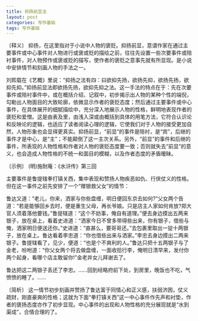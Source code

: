 ```yaml
---
title: 抑扬前显法
layout: post
categories: 写作基础
tags: 写作基础
---
```


〔释义〕 抑扬，在这里指对于小说中人物的褒贬。抑扬前显，意谓作家在通过主要事件或中心事件对人物进行或褒或贬的描绘之前，往往先设置一些次要事件或陪衬事件，对人物预作或褒或贬的描写，使作者的褒贬之意事先就有所显现。是小说中安排情节和刻画人物的手法之一。

刘熙载在《艺概》里说：“抑扬之法有四：曰欲抑先扬，欲扬先抑，欲扬先扬，欲抑先抑。”抑扬前显法即欲扬先扬，欲抑先抑之法。这一手法的特点在于：先在次要事件或陪衬事件中，或在概括介绍、记叙中，初步揭示出人物的某种个性的端倪，勾勒出人物面目的大致轮廓，依微显示作者的褒贬态度；然后通过主要事件或中心事件，在具体展开的细腻描绘中，充分深入地展示人物的性格，鲜明地表现作者的褒贬和爱憎。这是由表及里，由浅入深或由概括到具体的用笔方法，它符合认识论和反映论的逻辑，也适应了读者阅读心理的逻辑，它使我们对于人物的接受更加自然，人物形象也会显得更真实。抑扬前显，“前显”的事件是陪衬，是“宾”，后继的事件才是中心，是“主”；不能颠倒了这一主次关系。另外，“前显”的事件和后继的事件，所表现的人物性格和作者对人物的褒贬态度要一致；否则就失去“前显”的意义，也会造成人物性格的不统一和面目的模糊，以及作者态度的矛盾暧昧。

〔示例〕 (明)施耐庵：《水浒传》第三回

主要事件是鲁提辖拳打镇关西，集中表现和赞扬人物疾恶如仇、行侠仗义的性格。但在这一事件之前先安排了一个“赠银救父女”的情节：

鲁达又道：“老儿，你来，洒家与你些盘缠，明日便回东京去如何?”父女两个告道：“若是能够回乡去时，便是重生父母，再长爷娘。只是店主人家如何肯放?郑大官人须着落他要钱。”鲁提辖道：“这个不妨事，俺自有道理。”便去身边摸出五两来银子，放在桌上，看着史进道：“洒家今日不曾多带得些出来，你有银子，借些与俺，洒家明日便送还你。”史进道：“直甚么，要哥哥还。”去包裹里取出一锭十两银子，放在桌上。鲁达看着李忠道：“你也借些出来与洒家。”李忠去身边摸出二两来银子。鲁提辖看了，见少，便道：“也是个不爽利的人。”鲁达只把十五两银子与了金老，吩咐道：“你父女两个将去做盘缠，一面收拾行李，俺明日清早来，发付你两个起身，看哪个店主敢留你!”金老并女儿拜谢去了。

鲁达把这二两银子丢还了李忠。……回到经略府前下处，到房里，晚饭也不吃，气愤愤的睡了。……

〔简析〕 这一情节初步刻画并赞扬了鲁达富于同情心和正义感，扶弱济困，仗义疏财，刚直豪爽的性格；这就为下面“拳打镇关西”这一中心事件作先声和衬垫，作者的褒扬态度亦作了初步显现。中心事件的出现和人物性格的充分展现就是“水到渠成”，合情合理的了。 